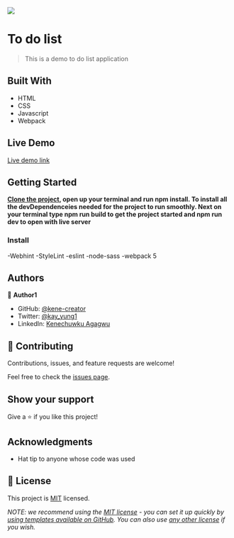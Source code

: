 ![](https://img.shields.io/badge/Microverse-blueviolet)

# To do list

> This is a demo to do list application

## Built With

- HTML
- CSS
- Javascript
- Webpack

## Live Demo
[Live demo link](http://kene-creator.github.io/To-do-list-App/dist)

## Getting Started

**[Clone the project](https://github.com/kene-creator/To-do-list.git), open up your terminal and run npm install. To install all the devDependenceies needed for the project to run smoothly. Next on your terminal type npm run build to get the project started and npm run dev to open with live server**

### Install

-Webhint
-StyleLint
-eslint
-node-sass
-webpack 5

## Authors

👤 **Author1**

- GitHub: [@kene-creator](https://github.com/kene-creator)
- Twitter: [@kay_yung1](https://twitter.com/kay_yung1)
- LinkedIn: [Kenechuwku Agagwu](https://linkedin.com/in/kenechukwuagagwu)

## 🤝 Contributing

Contributions, issues, and feature requests are welcome!

Feel free to check the [issues page](../../issues/).

## Show your support

Give a ⭐️ if you like this project!

## Acknowledgments

- Hat tip to anyone whose code was used

## 📝 License

This project is [MIT](./LICENSE) licensed.

_NOTE: we recommend using the [MIT license](https://choosealicense.com/licenses/mit/) - you can set it up quickly by [using templates available on GitHub](https://docs.github.com/en/communities/setting-up-your-project-for-healthy-contributions/adding-a-license-to-a-repository). You can also use [any other license](https://choosealicense.com/licenses/) if you wish._

